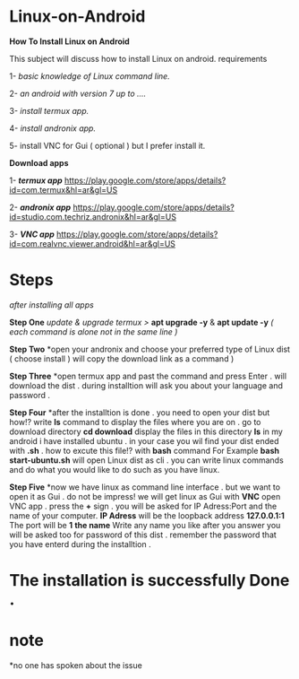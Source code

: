 # Linux-on-Android

**How To Install Linux on Android**

This subject will discuss how to install Linux on android. requirements 

1- *basic knowledge of Linux command line.* 

2- *an android with version 7 up to ....*

3- *install termux app.* 

4- *install andronix app.* 

5- install VNC for Gui ( optional ) but I prefer install it. 

**Download apps** 

1- ***termux app*** https://play.google.com/store/apps/details?id=com.termux&hl=ar&gl=US 

2- ***andronix app*** https://play.google.com/store/apps/details?id=studio.com.techriz.andronix&hl=ar&gl=US 

3- ***VNC app*** https://play.google.com/store/apps/details?id=com.realvnc.viewer.android&hl=ar&gl=US

# Steps 

*after installing all apps*

**Step One** *update & upgrade termux >* **apt upgrade -y** & **apt update -y** *( each command is alone not in the same line )*

**Step Two** *open your andronix and choose your preferred type of Linux dist ( choose install ) will copy the download link as a command )

**Step Three** *open termux app and past the command and press Enter . will download the dist . during installtion will ask you about your language and password . 

**Step Four** *after the installtion is done . you need to open your dist but how!? 
write **ls** command to display the files where you are on . go to download directory **cd download** display the files in this directory **ls**
in my android i have installed ubuntu . in your case you wil find your dist ended with **.sh** . how to excute this file!? with **bash** command 
For Example **bash start-ubuntu.sh** will open Linux dist as cli . you can write linux commands and do what you would like to do such as you have linux.

**Step Five** *now we have linux as command line interface . but we want to open it as Gui . do not be impress! we will get linux as Gui with **VNC**
open VNC app . press the **+** sign . you will be asked for IP Adress:Port  and the name of your computer.
**IP Adress** will be the loopback address **127.0.0.1:1** The port will be **1**
**the name** Write any name you like 
after you answer you will be asked too for password of this dist . remember the password that you have enterd during the installtion .

# The installation is successfully Done .

# note 

*no one has spoken about the issue 
